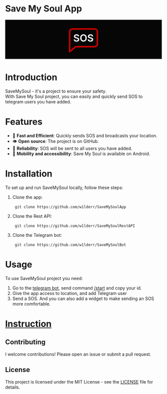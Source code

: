 # **Save My Soul App**

<picture>
   <img alt="SaveMySoul Logo" src="https://github.com/w1lderr/SaveMySoulApp/blob/master/logoforeadme.png">
</picture>

# **Introduction**

SaveMySoul - it's a project to ensure your safety.<br>
With Save My Soul project, you can easily and quickly send SOS to telegram users you have added.<br>

# **Features**
- 🚀 **Fast and Efficient**: Quickly sends SOS and broadcasts your location.
- 👁 **Open source**: The project is on GitHub.
- 💪 **Reliability**: SOS will be sent to all users you have added.
- 📱 **Mobility and accessibility**: Save My Soul is available on Android.

# **Installation**
To set up and run SaveMySoul locally, follow these steps:
   1. Clone the app:
      ```
       git clone https://github.com/w1lderr/SaveMySoulApp
      ```
   2. Clone the Rest API:
      ```
       git clone https://github.com/w1lderr/SaveMySoulRestAPI
      ```
   3. Clone the Telegram bot:
      ```
       git clone https://github.com/w1lderr/SaveMySoulBot
      ```
      

# **Usage**
To use SaveMySoul project you need:
  1. Go to the [telegram bot](@savemysoull_bot), send command [/start]() and copy your id.
  3. Give the app access to location, and add Telegram user
  4. Send a SOS. And you can also add a widget to make sending an SOS more comfortable.
  
# **[Instruction](https://save-my-soul-site-instruction.vercel.app/)**

## Contributing
I welcome contributions! Please open an issue or submit a pull request.

## License
This project is licensed under the MIT License - see the [LICENSE](LICENSE) file for details.
